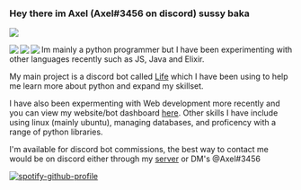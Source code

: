  ### Hey there im Axel (Axel#3456 on discord) sussy baka
 
 ![](https://komarev.com/ghpvc/?username=Axelancerr&color=orange)

<p align="left>
  <a href="https://github.com/anuraghazra/github-readme-stats">
    <img align="left" src="https://github-readme-stats.vercel.app/api/top-langs/?username=Axelancerr&theme=github_dark&card_width=495&langs_count=10" />
  </a>
  <a href="https://github.com/anuraghazra/github-readme-stats">
    <img align="left" src="https://github-readme-stats.vercel.app/api?username=Axelancerr&theme=github_dark&count_private=true&show_icons=true&include_all_commits=True" />
  </a>
  <a href="https://wakatime.com/">
    <img align="left" src="https://github-readme-stats.vercel.app/api/wakatime?username=Axelancerr&theme=github_dark&width=100&layout=compact" />
  </a>  

  Im mainly a python programmer but I have been experimenting with other languages recently such as JS, Java and Elixir. 

  My main project is a discord bot called [Life](https://github.com/Axelancerr/Life) which I have been using to help me learn more about python and expand my skillset.

  I have also been expermenting with Web development more recently and you can view my website/bot dashboard [here](https://skeletonclique.mrrandom.xyz/). Other skills I have include using linux (mainly ubuntu), managing databases, and proficency with a range of python libraries. 

  I'm available for discord bot commissions, the best way to contact me would be on discord either through my [server](https://discord.com/invite/xP8xsHr) or DM's @Axel#3456
  
  [![spotify-github-profile](https://spotify-github-profile.vercel.app/api/view?uid=dh78mw02pr5wsiv0untz7s1uw&cover_image=true&theme=novatorem)](https://spotify-github-profile.vercel.app/api/view?uid=dh78mw02pr5wsiv0untz7s1uw&redirect=true)
  
</p>                                                                                                                                         
